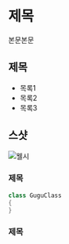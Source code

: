 # 제목
본문본문

## 제목

- 목록1
- 목록2
- 목록3

## 스샷
![웰시](https://github.com/user-attachments/assets/dc42b2d2-3925-41e5-93f5-6aabef5d6d08)


### 제목
```java
class GuguClass
{
}
```

### 제목
